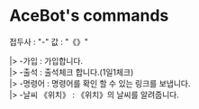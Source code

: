 # AceBot's commands

접두사 : "-"
값 : "《》"

|> -가입 : 가입합니다.  
|> -출석 : 출석체크 합니다.(1일1체크)  
|> -명령어 : 명령어를 확인 할 수 있는 링크를 보냅니다.  
|> -날씨 《위치》 : 《위치》의 날씨를 알려줍니다.

